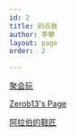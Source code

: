 ```yaml
---
id: 2
title: 别点我 
author: 李攀
layout: page
order:  2

---
```


[聚会玩](http://juhuiwan.cn)

[Zerob13's Page](http://zerob13.in)

[阿拉伯的鞋匠](http://feiio.com/)

